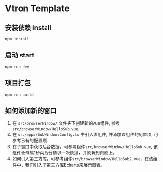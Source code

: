 # Vtron Template

## 安装依赖 install

```
npm install
```

## 启动 start

```
npm run dev
```

## 项目打包

```
npm run build
```

## 如何添加新的窗口
1. 在 `src/browserWindow/` 文件夹下创建新的vue组件, 参考`src/browserWindow/HelloSub.vue`.
2. 在 `src/apps/SubWindowsConfig.ts` 中引入该组件, 并添加该组件的配置项, 可参考已有的配置项.
3. 在子窗口中获取后台数据，可参考组件`src/browserWindow/HelloSub.vue`, 该组件会每隔1秒向后台请求一次数据，并刷新到页面上。
4. 如何引入第三方库，可参考组件`src/browserWindow/HelloSub2.vue`，在该组件中，我们引入了第三方库Echarts来展示图表。

